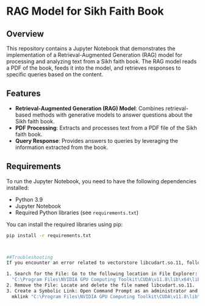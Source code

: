 # RAG Model for Sikh Faith Book

## Overview

This repository contains a Jupyter Notebook that demonstrates the implementation of a Retrieval-Augmented Generation (RAG) model for processing and analyzing text from a Sikh faith book. The RAG model reads a PDF of the book, feeds it into the model, and retrieves responses to specific queries based on the content.

## Features

- **Retrieval-Augmented Generation (RAG) Model**: Combines retrieval-based methods with generative models to answer questions about the Sikh faith book.
- **PDF Processing**: Extracts and processes text from a PDF file of the Sikh faith book.
- **Query Response**: Provides answers to queries by leveraging the information extracted from the book.

## Requirements

To run the Jupyter Notebook, you need to have the following dependencies installed:

- Python 3.9
- Jupyter Notebook
- Required Python libraries (see `requirements.txt`)

You can install the required libraries using pip:

```bash
pip install -r requirements.txt



##Troubleshooting
If you encounter an error related to vectorstore libcudart.so.11, follow these steps:

1. Search for the File: Go to the following location in File Explorer:
  "C:\Program Files\NVIDIA GPU Computing Toolkit\CUDA\v11.8\lib\x64\libcudart.so.11.0"
2. Remove the File: Locate and delete the file named libcudart.so.11.
3. Create a Symbolic Link: Open Command Prompt as an administrator and run the following command to create a symbolic link:
  mklink "C:\Program Files\NVIDIA GPU Computing Toolkit\CUDA\v11.8\lib\x64\libcudart.so.11.0" "C:\Program Files\NVIDIA GPU Computing Toolkit\CUDA\v11.8\lib\x64\libcudart.so"
